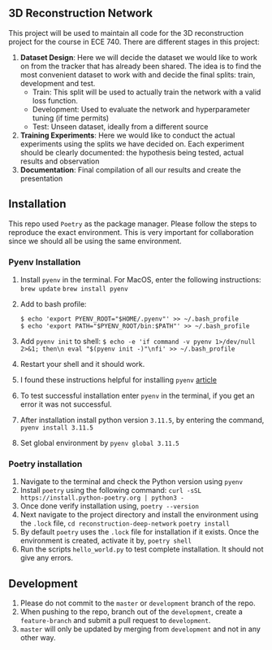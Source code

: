 ## 3D Reconstruction Network
This project will be used to maintain all code for the 3D reconstruction project for the course in ECE 740. There are different stages in this project:
1. **Dataset Design**: Here we will decide the dataset we would like to work on from the tracker that has already been shared. The idea is to find the most convenient dataset to work with and decide the final splits: train, development and test.
    - Train: This split will be used to actually train the network with a valid loss function.
    - Development: Used to evaluate the network and hyperparameter tuning (if time permits)
    - Test: Unseen dataset, ideally from a different source
2. **Training Experiments**: Here we would like to conduct the actual experiments using the splits we have decided on. Each experiment should be clearly documented: the hypothesis being tested, actual results and observation
3. **Documentation**: Final compilation of all our results and create the presentation

## Installation
This repo used `Poetry` as the package manager. Please follow the steps to reproduce the exact environment. This is very important for collaboration since we should all be using the same environment.

### Pyenv Installation

1. Install `pyenv` in the terminal. For MacOS, enter the following instructions:
    `brew update`
    `brew install pyenv`
2. Add to bash profile:
    ```
    $ echo 'export PYENV_ROOT="$HOME/.pyenv"' >> ~/.bash_profile
    $ echo 'export PATH="$PYENV_ROOT/bin:$PATH"' >> ~/.bash_profile 
    ```
3. Add `pyenv init` to shell:
    `$ echo -e 'if command -v pyenv 1>/dev/null 2>&1; then\n eval "$(pyenv init -)"\nfi' >> ~/.bash_profile`

4. Restart your shell and it should work.

5. I found these instructions helpful for installing `pyenv` [article](https://medium.com/thoughful-shower/how-to-install-python-pyenv-on-macos-e033c4afbba4)

6. To test successful installation enter `pyenv` in the terminal, if you get an error it was not successful.
7. After installation install python version `3.11.5`, by entering the command,
    `pyenv install 3.11.5`
8. Set global environment by `pyenv global 3.11.5`

### Poetry installation
1. Navigate to the terminal and check the Python version using `pyenv`
2. Install `poetry` using the following command:
    `curl -sSL https://install.python-poetry.org | python3 -`
3. Once done verify installation using,
    `poetry --version`
4. Next navigate to the project directory and install the environment using the `.lock` file,
    `cd reconstruction-deep-network`
    `poetry install`
5. By default `poetry` uses the `.lock` file for installation if it exists. Once the environment is created, activate it by,
    `poetry shell`
6. Run the scripts `hello_world.py` to test complete installation. It should not give any errors.

## Development 
1. Please do not commit to the `master` or `development` branch of the repo.
2. When pushing to the repo, branch out of the `development`, create a `feature-branch` and submit a pull request to `development`.
3. `master` will only be updated by merging from `development` and not in any other way.
